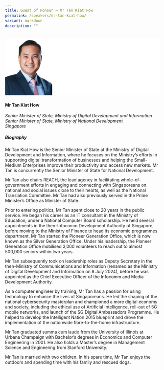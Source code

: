 ```yaml
---
title: Guest of Honour – Mr Tan Kiat How
permalink: /speakers/mr-tan-kiat-how/
variant: markdown
description: ""
---
```

![](/images/2024%20speakers/Tan_Kiat_How.png)
#### **Mr Tan Kiat How**

*Senior Minister of State, Ministry of Digital Development and Information <br>
Senior Minister of State, Ministry of National Development
<br> Singapore*

##### **Biography**
Mr Tan Kiat How is the Senior Minister of State at the Ministry of Digital Development and Information, where he focuses on the Ministry’s efforts in supporting digital transformation of businesses and helping the Small-Medium Enterprises improve their productivity and access new markets. Mr Tan is concurrently the Senior Minister of State for National Development.

Mr Tan also chairs REACH, the lead agency in facilitating whole-of-government efforts in engaging and connecting with Singaporeans on national and social issues close to their hearts, as well as the National Translation Committee. Mr Tan had also previously served in the Prime Minister’s Office as Minister of State. 

Prior to entering politics, Mr Tan spent close to 20 years in the public service. He began his career as an IT consultant in the Ministry of Education, under a National Computer Board scholarship. He held several appointments in the then-Infocomm Development Authority of Singapore, before moving to the Ministry of Finance to head its economic programmes department. Mr Tan started the Pioneer Generation Office, which is now known as the Silver Generation Office. Under his leadership, the Pioneer Generation Office mobilised 3,000 volunteers to reach out to almost 500,000 seniors within two years. 

Mr Tan subsequently took on leadership roles as Deputy Secretary in the then-Ministry of Communications and Information (renamed as the Ministry of Digital Development and Information on 8 July 2024), before he was appointed as the Chief Executive Officer of the Infocomm and Media Development Authority. 

As a computer engineer by training, Mr Tan has a passion for using technology to enhance the lives of Singaporeans. He led the shaping of the national cybersecurity masterplan and championed a more digital economy and society, including the ethical use of Artificial Intelligence, roll-out of 5G mobile networks, and launch of the SG Digital Ambassadors Programme. He helped to develop the Intelligent Nation 2015 blueprint and drove the implementation of the nationwide fibre-to-the-home infrastructure. 

Mr Tan graduated summa cum laude from the University of Illinois at Urbana Champaign with Bachelor’s degrees in Economics and Computer Engineering in 2001. He also holds a Master’s degree in Management Science and Engineering from Stanford University. 

Mr Tan is married with two children. In his spare time, Mr Tan enjoys the outdoors and spending time with his family and rescued dogs.